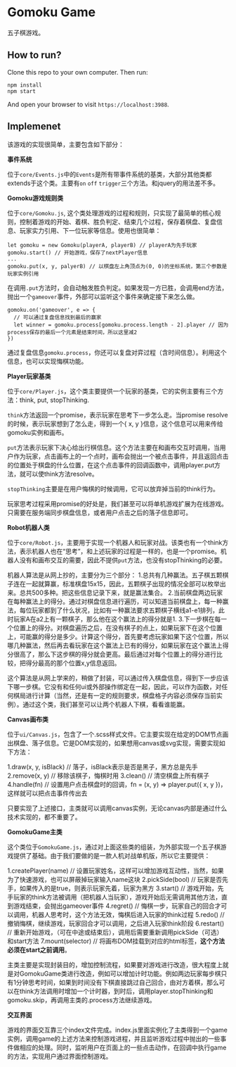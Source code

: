 # Gomoku Game

五子棋游戏。

## How to run?

Clone this repo to your own computer.
Then run:

```
npm install
npm start
```

And open your browser to visit `https://localhost:3988`.

## Implemenet

该游戏的实现很简单，主要包含如下部分：

**事件系统**

位于`core/Events.js`中的`Events`是所有带事件系统的基类，大部分其他类都extends于这个类。主要有`on` `off` `trigger`三个方法。和jquery的用法差不多。

**Gomoku游戏规则类**

位于`core/Gomoku.js`, 这个类处理游戏的过程和规则，只实现了最简单的核心规则，控制着游戏的开始、着棋、胜负判定、结束几个过程，保存着棋盘、复盘信息、玩家实力引用、下一位玩家等信息。使用也很简单：

```
let gomoku = new Gomoku(playerA, playerB) // playerA为先手玩家
gomoku.start() // 开始游戏，保存了nextPlayer信息
...
gomoku.put(x, y, palyerB) // 以棋盘左上角顶点为(0, 0)的坐标系统，第三个参数是玩家实例引用
```

在调用`.put`方法时，会自动触发胜负判定。如果发现一方已胜，会调用end方法，抛出一个`gameover`事件，外部可以监听这个事件来确定接下来怎么做。

```
gomoku.on('gameover', e => {
  // 可以通过复盘信息找到最后的赢家
  let winner = gomoku.process[gomoku.process.length - 2].player // 因为process保存的最后一个元素是结束时间，所以这里减2
})
```

通过复盘信息`gomoku.process`，你还可以复盘对弈过程（含时间信息）。利用这个信息，也可以实现悔棋功能。

**Player玩家基类**

位于`core/Player.js`，这个类主要提供一个玩家的基类，它的实例主要有三个方法：think, put, stopThinking.

`think`方法返回一个promise，表示玩家在思考下一步怎么走。当promise resolve的时候，表示玩家想到了怎么走，得到一个{ x, y }信息，这个信息可以用来传给gomoku实例和画布。

`put`方法表示玩家下决心给出行棋信息。这个方法主要在和画布交互时调用，当用户作为玩家，点击画布上的一个点时，画布会抛出一个被点击事件，并且返回点击的位置处于棋盘的什么位置，在这个点击事件的回调函数中，调用player.put方法，就可以使think方法resolve。

`stopThinking`主要是在用户悔棋的时候调用，它可以放弃掉当前的think行为。

玩家思考过程采用promise的好处是，我们甚至可以将单机游戏扩展为在线游戏。只需要在服务端同步棋盘信息，或者用户点击之后的落子信息即可。

**Robot机器人类**

位于`core/Robot.js`，主要用于实现一个机器人和玩家对战。该类也有一个think方法，表示机器人也在“思考”，和上述玩家的过程是一样的，也是一个promise。机器人没有和画布交互的需要，因此不提供`put`方法，也没有stopThinking的必要。

机器人算法是从网上抄的，主要分为三个部分：
1.总共有几种赢法。五子棋五颗棋子连在一起就算赢，标准棋盘15x15，因此，五颗棋子出现的情况全部可以枚举出来。总共500多种。把这些信息记录下来，就是赢法集合。
2.当前棋盘两边玩家在每种赢法上的得分。通过对棋盘信息进行遍历，可以知道当前棋盘上，每一种赢法，每位玩家都到了什么状况，比如有一种赢法要求五颗棋子横线a1-e1排列，此时玩家A在a2上有一颗棋子，那么他在这个赢法上的得分就是1.
3.下一步棋在每一个位置上的得分。对棋盘遍历之后，在没有棋子的点上，如果玩家下在这个位置上，可能赢的得分是多少。计算这个得分，首先要考虑玩家如果下这个位置，所以哪几种赢法，然后再去看玩家在这个赢法上已有的得分，如果玩家在这个赢法上得分很高了，那么下这步棋的得分就会更高。最后通过对每个位置上的得分进行比较，把得分最高的那个位置x,y信息返回。

这个算法是从网上学来的，稍做了封装，可以通过传入棋盘信息，得到下一步应该下哪一步棋。它没有和任何ui或外部操作绑定在一起，因此，可以作为函数，对任何棋局进行计算（当然，还是有一定的规则要求，棋盘格子内容必须保存当前实例）。通过这个类，我们甚至可以让两个机器人下棋，看看谁能赢。

**Canvas画布类**

位于`ui/Canvas.js`，包含了一个.scss样式文件。它主要实现在给定的DOM节点画出棋盘、落子信息。它是DOM实现的，如果想用canvas或svg实现，需要实现如下方法：

1.draw(x, y, isBlack) // 落子，isBlack表示是否是黑子，黑方总是先手
2.remove(x, y) // 移除该棋子，悔棋时用
3.clean() // 清空棋盘上所有棋子
4.handle(fn) // 设置用户点击棋盘时的回调，fn = (x, y) => player.put({ x, y })，这样就可以把点击事件传出去

只要实现了上述接口，主类就可以调用canvas实例，无论canvas内部是通过什么技术实现的，都不重要了。

**GomokuGame主类**

这个类位于`GomokuGame.js`，通过对上面这些类的组装，为外部实现一个五子棋游戏提供了基础。由于我们要做的是一款人机对战单机版，所以它主要提供：

1.createPlayer(name) // 设置玩家姓名，这样可以增加游戏互动性，当然，如果为了快速游戏，也可以屏蔽掉玩家输入name这块
2.pickSide(bool) // 玩家是否先手，如果传入的是true，则表示玩家先着，玩家为黑方
3.start() // 游戏开始，先手玩家的think方法被调用（把机器人当玩家），游戏开始后无需调用其他方法，直到游戏结束，会抛出gameover事件
4.regret() // 悔棋一步，玩家自己的回合才可以调用，机器人思考时，这个方法无效，悔棋后进入玩家的think过程
5.redo() // 撤销悔棋，继续游戏，玩家回合才可以调用，之后进入玩家think阶段
6.restart() // 重新开始游戏，（可在中途或结束后），调用后需要重新调用pickSide（可选）和start方法
7.mount(selector) // 将画布DOM挂载到对应的html标签，**这个方法必须在start之前调用**。

主类主要是实现封装目的，增加控制流程，如果要对游戏进行改造，很大程度上就是对GomokuGame类进行改造，例如可以增加计时功能。例如两边玩家每步棋只有1分钟思考时间，如果到时间没有下棋直接跳过自己回合，由对方着棋，那么可以在think方法调用时增加一个计时器，到时后，调用player.stopThinking和gomoku.skip，再调用主类的.process方法继续游戏。

**交互界面**

游戏的界面交互靠三个index文件完成。index.js里面实例化了主类得到一个game实例，调用game的上述方法来控制游戏进程，并且监听游戏过程中抛出的一些事件做相应的处理。同时，监听用户在页面上的一些点击动作，在回调中执行game的方法，实现用户通过界面控制游戏。